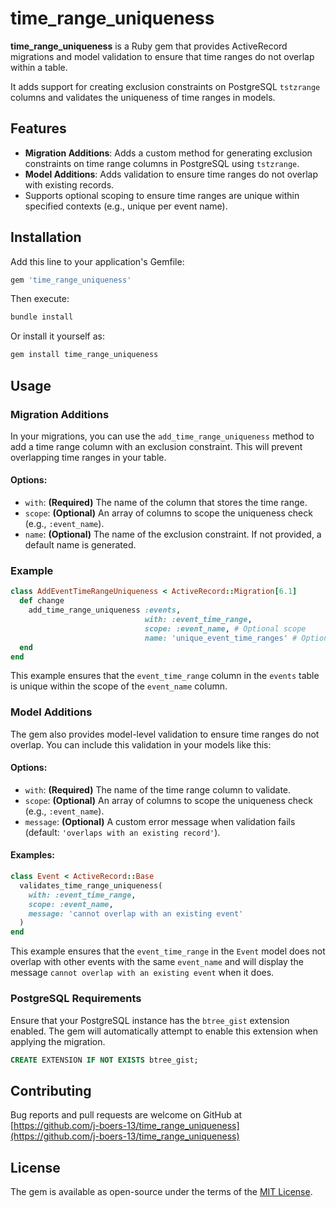# time_range_uniqueness

**time_range_uniqueness** is a Ruby gem that provides ActiveRecord migrations and model validation to ensure that time ranges do not overlap within a table. 

It adds support for creating exclusion constraints on PostgreSQL `tstzrange` columns and validates the uniqueness of time ranges in models.

## Features

- **Migration Additions**: Adds a custom method for generating exclusion constraints on time range columns in PostgreSQL using `tstzrange`.
- **Model Additions**: Adds validation to ensure time ranges do not overlap with existing records.
- Supports optional scoping to ensure time ranges are unique within specified contexts (e.g., unique per event name).

## Installation

Add this line to your application's Gemfile:

```ruby
gem 'time_range_uniqueness'
```

Then execute:

```bash
bundle install
```

Or install it yourself as:

```bash
gem install time_range_uniqueness
```

## Usage

### Migration Additions

In your migrations, you can use the `add_time_range_uniqueness` method to add a time range column with an exclusion constraint. This will prevent overlapping time ranges in your table.

#### Options:
- `with`: **(Required)** The name of the column that stores the time range.
- `scope`: **(Optional)** An array of columns to scope the uniqueness check (e.g., `:event_name`).
- `name`: **(Optional)** The name of the exclusion constraint. If not provided, a default name is generated.

### Example

```ruby
class AddEventTimeRangeUniqueness < ActiveRecord::Migration[6.1]
  def change
    add_time_range_uniqueness :events,
                              with: :event_time_range,
                              scope: :event_name, # Optional scope
                              name: 'unique_event_time_ranges' # Optional custom constraint name
  end
end
```

This example ensures that the `event_time_range` column in the `events` table is unique within the scope of the `event_name` column.

### Model Additions

The gem also provides model-level validation to ensure time ranges do not overlap. You can include this validation in your models like this:

#### Options:
- `with`: **(Required)** The name of the time range column to validate.
- `scope`: **(Optional)** An array of columns to scope the uniqueness check (e.g., `:event_name`).
- `message`: **(Optional)** A custom error message when validation fails (default: `'overlaps with an existing record'`).

#### Examples:

```ruby
class Event < ActiveRecord::Base
  validates_time_range_uniqueness(
    with: :event_time_range,
    scope: :event_name,
    message: 'cannot overlap with an existing event'
  )
end
```

This example ensures that the `event_time_range` in the `Event` model does not overlap with other events with the same `event_name` and will display the message `cannot overlap with an existing event` when it does.

### PostgreSQL Requirements

Ensure that your PostgreSQL instance has the `btree_gist` extension enabled. The gem will automatically attempt to enable this extension when applying the migration.

```sql
CREATE EXTENSION IF NOT EXISTS btree_gist;
```

## Contributing

Bug reports and pull requests are welcome on GitHub at [https://github.com/j-boers-13/time_range_uniqueness](https://github.com/j-boers-13/time_range_uniqueness)

## License

The gem is available as open-source under the terms of the [MIT License](https://opensource.org/licenses/MIT).
